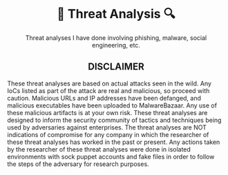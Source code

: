 <div align="center">

# 🔎 Threat Analysis 🔍
Threat analyses I have done involving phishing, malware, social engineering, etc.

## DISCLAIMER

<div align="left">

These threat analyses are based on actual attacks seen in the wild. Any IoCs listed as part of the attack are real and malicious, so proceed with caution. Malicious URLs and IP addresses have been defanged, and malicious executables have been uploaded to MalwareBazaar. Any use of these malicious artifacts is at your own risk. These threat analyses are designed to inform the security community of tactics and techniques being used by adversaries against enterprises. The threat analyses are NOT indications of compromise for any company in which the researcher of these threat analyses has worked in the past or present. Any actions taken by the researcher of these threat analyses were done in isolated environments with sock puppet accounts and fake files in order to follow the steps of the adversary for research purposes.
